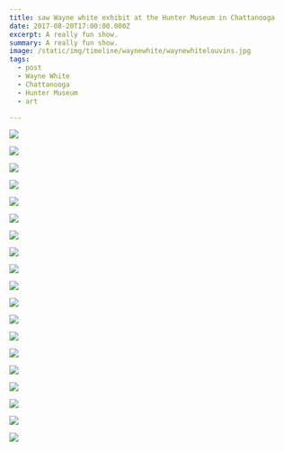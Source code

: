 ```yaml
---
title: saw Wayne white exhibit at the Hunter Museum in Chattanooga
date: 2017-08-20T17:00:00.000Z
excerpt: A really fun show.
summary: A really fun show.
image: /static/img/timeline/waynewhite/waynewhitelouvins.jpg
tags:
  - post
  - Wayne White
  - Chattanooga
  - Hunter Museum
  - art

---
```


![](/static/img/timeline/waynewhite/waynewhitelouvins.jpg "") 

![](/static/img/timeline/waynewhite/waynewhite-broomhead.jpg "")

![](/static/img/timeline/waynewhite/waynewhite-cutout.jpg "")

![](/static/img/timeline/waynewhite/waynewhite-fluorescent.jpg "")

![](/static/img/timeline/waynewhite/waynewhite-hillbilly-head.jpg "")

![](/static/img/timeline/waynewhite/waynewhite-lbj.jpg "")

![](/static/img/timeline/waynewhite/waynewhite-misscar.jpg "")

![](/static/img/timeline/waynewhite/waynewhite-model.jpg "")

![](/static/img/timeline/waynewhite/waynewhite-stacedltrmodel.jpg "")

![](/static/img/timeline/waynewhite/waynewhite-wall.jpg "")

![](/static/img/timeline/waynewhite/waynewhite-wall2.jpg "")

![](/static/img/timeline/waynewhite/waynewhite-wallart.jpg "")

![](/static/img/timeline/waynewhite/waynewhite-watercolor.jpg "")

![](/static/img/timeline/waynewhite/waynewhitezines.jpg "") 

![](/static/img/timeline/waynewhite/waynewhite5.jpg "") 

![](/static/img/timeline/waynewhite/waynewhite6.jpg "") 

![](/static/img/timeline/waynewhite/waynewhite7.jpg "") 

![](/static/img/timeline/waynewhite/waynewhite8.jpg "") 

![](/static/img/timeline/waynewhite/waynewhite9.jpg "") 




